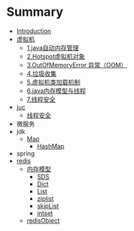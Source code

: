 # Summary

* [Introduction](README.md)
* [虚拟机](xu-ni-ji.md)
  * [1.java自动内存管理](xu-ni-ji/javazi-dong-nei-cun-guan-li.md)
  * [2.Hotspot虚拟机对象](xu-ni-ji/2hotspotxu-ni-ji-dui-xiang.md)
  * [3.OutOfMemoryError 异常（OOM）](xu-ni-ji/3outofmemoryerror-yi-chang-ff08-oom.md)
  * [4.垃圾收集](xu-ni-ji/4la-ji-shou-ji.md)
  * [5.虚拟机类加载机制](xu-ni-ji/5xu-ni-ji-lei-jia-zai-ji-zhi.md)
  * [6.java内存模型与线程](xu-ni-ji/6-javanei-cun-mo-xing-yu-xian-cheng.md)
  * [7.线程安全](xu-ni-ji/7-xian-cheng-an-quan.md)
* [juc](juc.md)
  * [线程安全](juc/xian-cheng-an-quan.md)
* 微服务
* jdk
  * [Map](map.md)
    * [HashMap](map/hashmap.md)
* spring
* [redis](redis.md)
  * [内存模型](redis/nei-cun-mo-xing.md)
    * [SDS](redis/nei-cun-mo-xing/sds.md)
    * [Dict](redis/nei-cun-mo-xing/dict.md)
    * [List](redis/nei-cun-mo-xing/list.md)
    * [ziplist](redis/nei-cun-mo-xing/ziplist.md)
    * [skipList](redis/nei-cun-mo-xing/skiplist.md)
    * [intset](redis/nei-cun-mo-xing/intset.md)
  * [redisObject](redis/nei-cun-mo-xing/zong-shu.md)

